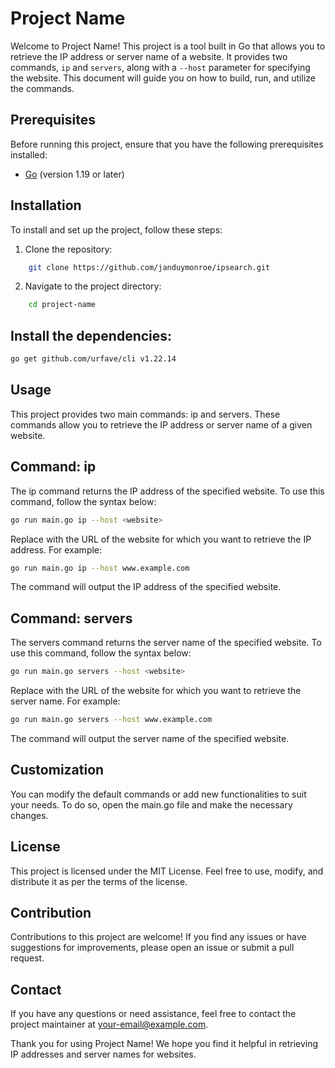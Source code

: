 # Project Name

Welcome to Project Name! This project is a tool built in Go that allows you to retrieve the IP address or server name of a website. It provides two commands, `ip` and `servers`, along with a `--host` parameter for specifying the website. This document will guide you on how to build, run, and utilize the commands.

## Prerequisites

Before running this project, ensure that you have the following prerequisites installed:

- [Go](https://golang.org/dl/) (version 1.19 or later)

## Installation

To install and set up the project, follow these steps:

1. Clone the repository:

```bash
    git clone https://github.com/janduymonroe/ipsearch.git
```

2. Navigate to the project directory:

```bash
    cd project-name
```

## Install the dependencies:

```bash
go get github.com/urfave/cli v1.22.14
```

## Usage
This project provides two main commands: ip and servers. These commands allow you to retrieve the IP address or server name of a given website.

## Command: ip
The ip command returns the IP address of the specified website. To use this command, follow the syntax below:

```bash
go run main.go ip --host <website>
```

Replace <website> with the URL of the website for which you want to retrieve the IP address. For example:

```bash
go run main.go ip --host www.example.com
```

The command will output the IP address of the specified website.

## Command: servers
The servers command returns the server name of the specified website. To use this command, follow the syntax below:

```bash
go run main.go servers --host <website>
```

Replace <website> with the URL of the website for which you want to retrieve the server name. For example:

```bash
go run main.go servers --host www.example.com
```

The command will output the server name of the specified website.

## Customization
You can modify the default commands or add new functionalities to suit your needs. To do so, open the main.go file and make the necessary changes.

## License
This project is licensed under the MIT License. Feel free to use, modify, and distribute it as per the terms of the license.

## Contribution
Contributions to this project are welcome! If you find any issues or have suggestions for improvements, please open an issue or submit a pull request.

## Contact
If you have any questions or need assistance, feel free to contact the project maintainer at your-email@example.com.

Thank you for using Project Name! We hope you find it helpful in retrieving IP addresses and server names for websites.

